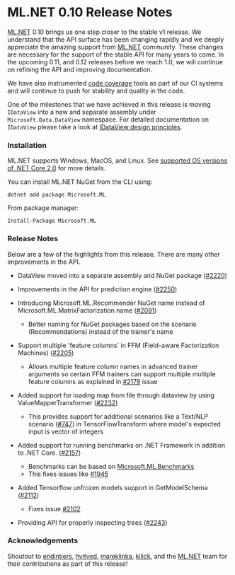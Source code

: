 # ML.NET 0.10 Release Notes

[ML.NET](https://aka.ms/mlnet) 0.10 brings us one step closer to the stable v1 release. We understand that the API surface has been changing rapidly and we deeply appreciate the amazing support from [ML.NET](https://aka.ms/mlnet) community. These changes are necessary for the support of the stable API for many years to come. In the upcoming 0.11, and 0.12 releases before we reach 1.0, we will continue on refining the API and improving documentation.

We have also instrumented [code coverage](https://codecov.io/gh/dotnet/machinelearning) tools as part of our CI systems and will continue to push for stability and quality in the code.

One of the milestones that we have achieved in this release is moving `IDataView` into a new and separate assembly under `Microsoft.Data.DataView` namespace. For detailed documentation on `IDataView` please take a look at [IDataView design principles](https://github.com/dotnet/machinelearning/blob/master/docs/code/IDataViewDesignPrinciples.md).

### Installation

ML.NET supports Windows, MacOS, and Linux. See [supported OS versions of .NET
Core
2.0](https://github.com/dotnet/core/blob/master/release-notes/2.0/2.0-supported-os.md)
for more details.

You can install ML.NET NuGet from the CLI using:
```
dotnet add package Microsoft.ML
```

From package manager:
```
Install-Package Microsoft.ML
```

### Release Notes

Below are a few of the highlights from this release. There are many other improvements in the API.

* DataView moved into a separate assembly and NuGet package 
([#2220](https://github.com/dotnet/machinelearning/pull/2220))

* Improvements in the API for prediction engine
([#2250](https://github.com/dotnet/machinelearning/pull/2250))

* Introducing Microsoft.ML.Recommender NuGet name instead of Microsoft.ML.MatrixFactorization name
([#2081](https://github.com/dotnet/machinelearning/pull/2081))
  - Better naming for NuGet packages based on the scenario (Recommendations) instead of the trainer's name

* Support multiple 'feature columns' in FFM (Field-aware Factorization Machines)
([#2205](https://github.com/dotnet/machinelearning/pull/2205)) 
  - Allows multiple feature column names in advanced trainer arguments so certain FFM trainers can support multiple multiple feature columns as explained in [#2179](https://github.com/dotnet/machinelearning/issues/2179) issue

* Added support for loading map from file through dataview by using ValueMapperTransformer
([#2232](https://github.com/dotnet/machinelearning/pull/2232)) 
  - This provides support for additional scenarios like a Text/NLP scenario ([#747](https://github.com/dotnet/machinelearning/issues/747)) in TensorFlowTransform where model's expected input is vector of integers

* Added support for running benchmarks on .NET Framework in addition to .NET Core.
([#2157](https://github.com/dotnet/machinelearning/pull/2157)) 
  - Benchmarks can be based on [Microsoft.ML.Benchmarks](https://github.com/dotnet/machinelearning/tree/master/test/Microsoft.ML.Benchmarks)
  - This fixes issues like [#1945](https://github.com/dotnet/machinelearning/issues/1945)

* Added Tensorflow unfrozen models support in GetModelSchema 
([#2112](https://github.com/dotnet/machinelearning/pull/2112)) 
  - Fixes issue [#2102](https://github.com/dotnet/machinelearning/issues/2102)

* Providing API for properly inspecting trees ([#2243](https://github.com/dotnet/machinelearning/pull/2243))

### Acknowledgements

Shoutout to [endintiers](https://github.com/endintiers),
[hvitved](https://github.com/hvitved),
[mareklinka](https://github.com/mareklinka), [kilick](https://github.com/kilick), and the [ML.NET](https://aka.ms/mlnet) team for their
contributions as part of this release!
